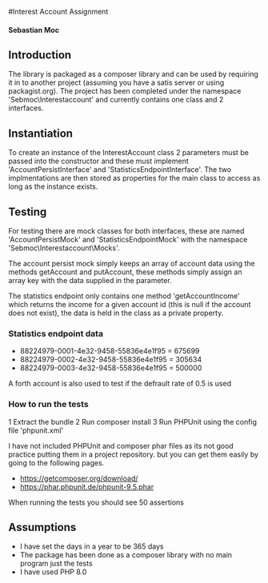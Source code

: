 #Interest Account Assignment
#### Sebastian Moc

## Introduction

The library is packaged as a composer library and can be used by requiring it in to another project (assuming you have a satis server or using packagist.org). The project has been completed under the namespace 'Sebmoc\Interestaccount' and currently contains one class and 2 interfaces.

## Instantiation
To create an instance of the InterestAccount class 2 parameters must be passed into the constructor and these must implement 'AccountPersistInterface' and 'StatisticsEndpointInterface'. The two implmentations are then stored as properties for the main class to access as long as the instance exists.

## Testing
For testing there are mock classes for both interfaces, these are named 'AccountPersistMock' and 'StatisticsEndpointMock' with the namespace 'Sebmoc\Interestaccount\Mocks'. 

The account persist mock simply keeps an array of account data using the methods getAccount and putAccount, these methods simply assign an array key with the data supplied in the parameter.

The statistics endpoint only contains one method 'getAccountIncome' which returns the income for a given account id (this is null if the account does not exist), the data is held in the class as a private property.

### Statistics endpoint data

* 88224979-0001-4e32-9458-55836e4e1f95 = 675699
* 88224979-0002-4e32-9458-55836e4e1f95 = 305634
* 88224979-0003-4e32-9458-55836e4e1f95 = 500000

A forth account is also used to test if the defrault rate of 0.5 is used

### How to run the tests

1 Extract the bundle 
2 Run composer install
3 Run PHPUnit using the config file 'phpunit.xml'

I have not included PHPUnit and composer phar files as its not good practice putting them in a project repository. but you can get them easily by going to the following pages.

* https://getcomposer.org/download/
* https://phar.phpunit.de/phpunit-9.5.phar

When running the tests you should see 50 assertions

## Assumptions

* I have set the days in a year to be 365 days
* The package has been done as a composer library with no main program just the tests
* I have used PHP 8.0

